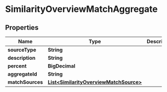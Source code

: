 

# SimilarityOverviewMatchAggregate


## Properties

Name | Type | Description | Notes
------------ | ------------- | ------------- | -------------
**sourceType** | **String** |  |  [optional]
**description** | **String** |  |  [optional]
**percent** | **BigDecimal** |  |  [optional]
**aggregateId** | **String** |  |  [optional]
**matchSources** | [**List&lt;SimilarityOverviewMatchSource&gt;**](SimilarityOverviewMatchSource.md) |  |  [optional]




